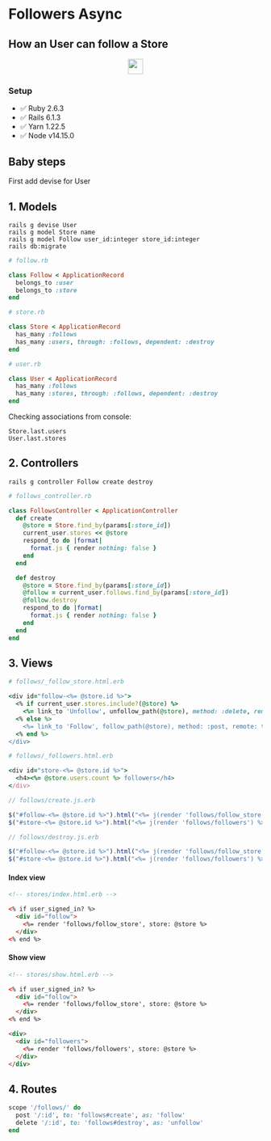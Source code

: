 # Followers Async
## How an User can follow a Store

<p align="center"><img width="30" height="30" src="/assets/images/store.png"></p>

### Setup

* ✅  Ruby 2.6.3
* ✅  Rails 6.1.3
* ✅  Yarn 1.22.5
* ✅  Node v14.15.0

## Baby steps

First add devise for User

## 1. Models

```console
rails g devise User
rails g model Store name
rails g model Follow user_id:integer store_id:integer
rails db:migrate
```

```ruby
# follow.rb

class Follow < ApplicationRecord
  belongs_to :user 
  belongs_to :store
end
```

```ruby
# store.rb

class Store < ApplicationRecord
  has_many :follows
  has_many :users, through: :follows, dependent: :destroy
end
```

```ruby
# user.rb

class User < ApplicationRecord
  has_many :follows
  has_many :stores, through: :follows, dependent: :destroy
end
```

Checking associations from console:

```console
Store.last.users
User.last.stores
```

## 2. Controllers

```console
rails g controller Follow create destroy
```

```ruby
# follows_controller.rb

class FollowsController < ApplicationController
  def create
    @store = Store.find_by(params[:store_id])
    current_user.stores << @store
    respond_to do |format|
      format.js { render nothing: false }
    end
  end

  def destroy
    @store = Store.find_by(params[:store_id])
    @follow = current_user.follows.find_by(params[:store_id])
    @follow.destroy
    respond_to do |format|
      format.js { render nothing: false }
    end
  end
end
```

## 3. Views

```ruby
# follows/_follow_store.html.erb

<div id="follow-<%= @store.id %>">
  <% if current_user.stores.include?(@store) %>
    <%= link_to 'Unfollow', unfollow_path(@store), method: :delete, remote: true, class: 'btn btn-outline-success' %>
  <% else %>
    <%= link_to 'Follow', follow_path(@store), method: :post, remote: true, class: 'btn btn-outline-success' %>
  <% end %>
</div>
```

```ruby
# follows/_followers.html.erb

<div id="store-<%= @store.id %>">
  <h4><%= @store.users.count %> followers</h4>
</div>
```

```javascript
// follows/create.js.erb

$("#follow-<%= @store.id %>").html("<%= j(render 'follows/follow_store') %>")
$("#store-<%= @store.id %>").html("<%= j(render 'follows/followers') %>")
```

```javascript
// follows/destroy.js.erb

$("#follow-<%= @store.id %>").html("<%= j(render 'follows/follow_store') %>")
$("#store-<%= @store.id %>").html("<%= j(render 'follows/followers') %>")
```

#### Index view

```html
<!-- stores/index.html.erb -->

<% if user_signed_in? %>
  <div id="follow">
    <%= render 'follows/follow_store', store: @store %>
  </div>
<% end %>

```

#### Show view

```html
<!-- stores/show.html.erb -->

<% if user_signed_in? %>
  <div id="follow">
    <%= render 'follows/follow_store', store: @store %>
  </div>
<% end %>

<div>
  <div id="followers">
    <%= render 'follows/followers', store: @store %>
  </div>
</div>
```

## 4. Routes

``` ruby
scope '/follows/' do
  post '/:id', to: 'follows#create', as: 'follow'
  delete '/:id', to: 'follows#destroy', as: 'unfollow'
end
```
